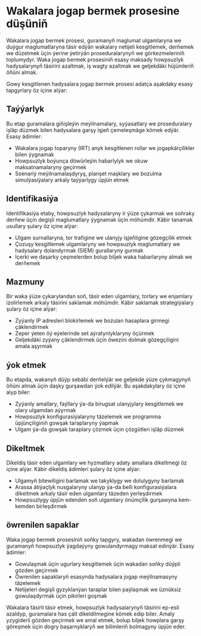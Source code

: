 # Wakalara jogap bermek prosesine düşüniň

Wakalara jogap bermek prosesi, guramanyň maglumat ulgamlaryna we duýgur maglumatlaryna täsir edýän wakalary netijeli kesgitlemek, derňemek we düzetmek üçin ýerine ýetirýän proseduralarynyň we görkezmeleriniň toplumydyr. Waka jogap bermek prosesiniň esasy maksady howpsuzlyk hadysalarynyň täsirini azaltmak, iş wagty azaltmak we geljekdäki hüjümleriň öňüni almak.

Gowy kesgitlenen hadysalara jogap bermek prosesi adatça aşakdaky esasy tapgyrlary öz içine alýar:

## Taýýarlyk

Bu etap guramalara giňişleýin meýilnamalary, syýasatlary we proseduralary işläp düzmek bilen hadysalara garşy işjeň çemeleşmäge kömek edýär. Esasy ädimler:

- Wakalara jogap toparyny (IRT) anyk kesgitlenen rollar we jogapkärçilikler bilen ýygnamak
- Howpsuzlyk boýunça döwürleýin habarlylyk we okuw maksatnamalaryny geçirmek
- Ssenariý meýilnamalaşdyryş, planşet maşklary we bozulma simulýasiýalary arkaly taýýarlygy üpjün etmek

## Identifikasiýa

Identifikasiýa etaby, howpsuzlyk hadysalaryny ir ýüze çykarmak we soňraky derňew üçin degişli maglumatlary ýygnamak üçin möhümdir. Käbir tanamak usullary şulary öz içine alýar:

- Ulgam surnallaryna, tor trafigine we ulanyjy işjeňligine gözegçilik etmek
- Çozuşy kesgitlemek ulgamlaryny we howpsuzlyk maglumatlary we hadysalary dolandyrmak (SIEM) gurallaryny gurmak
- Içerki we daşarky çeşmelerden bolup biljek waka habarlaryny almak we derňemek

## Mazmuny

Bir waka ýüze çykarylandan soň, täsir eden ulgamlary, torlary we enjamlary izolirlemek arkaly täsirini saklamak möhümdir. Käbir saklamak strategiýalary şulary öz içine alýar:

- Zyýanly IP adresleri blokirlemek we bozulan hasaplara girmegi çäklendirmek
- Zeper ýeten öý eýelerinde set aýratynlyklaryny öçürmek
- Geljekdäki zyýany çäklendirmek üçin öwezini dolmak gözegçiligini amala aşyrmak

## ýok etmek

Bu etapda, wakanyň düýp sebäbi derňelýär we geljekde ýüze çykmagynyň öňüni almak üçin daşky gurşawdan ýok edilýär. Bu aşakdakylary öz içine alyp biler:

- Zyýanly amallary, faýllary ýa-da birugsat ulanyjylary kesgitlemek we olary ulgamdan aýyrmak
- Howpsuzlyk konfigurasiýalaryny täzelemek we programma üpjünçiliginiň gowşak taraplaryny ýapmak
- Ulgam ýa-da gowşak taraplary çözmek üçin çözgütleri işläp düzmek

## Dikeltmek

Dikeldiş täsir eden ulgamlary we hyzmatlary adaty amallara dikeltmegi öz içine alýar. Käbir dikeldiş ädimleri şulary öz içine alýar:

- Ulgamyň bitewiligini barlamak we takyklygy we dolulygyny barlamak
- Arassa ätiýaçlyk nusgalaryny ulanyp ýa-da belli konfigurasiýalara dikeltmek arkaly täsir eden ulgamlary täzeden ýerleşdirmek
- Howpsuzlygy üpjün edenden soň ulgamlary önümçilik gurşawyna kem-kemden birleşdirmek

## öwrenilen sapaklar

Waka jogap bermek prosesiniň soňky tapgyry, wakadan öwrenmegi we guramanyň howpsuzlyk ýagdaýyny gowulandyrmagy maksat edinýär. Esasy ädimler:

- Gowulaşmak üçin ugurlary kesgitlemek üçin wakadan soňky düýpli gözden geçirmek
- Öwrenilen sapaklaryň esasynda hadysalara jogap meýilnamasyny täzelemek
- Netijeleri degişli gyzyklanýan taraplar bilen paýlaşmak we üznüksiz gowulaşdyrmak üçin pikirleri goşmak

Wakalara täsirli täsir etmek, howpsuzlyk hadysalarynyň täsirini ep-esli azaldyp, guramalara has çalt dikeldilmegine kömek edip biler. Amaly yzygiderli gözden geçirmek we amal etmek, bolup biljek howplara garşy göreşmek üçin dogry başarnyklaryň we bilimleriň bolmagyny üpjün eder.